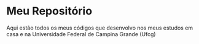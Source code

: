 # Meu Repositório
Aqui estão todos os meus códigos que desenvolvo nos meus estudos em casa e na Universidade Federal de Campina Grande (Ufcg)
